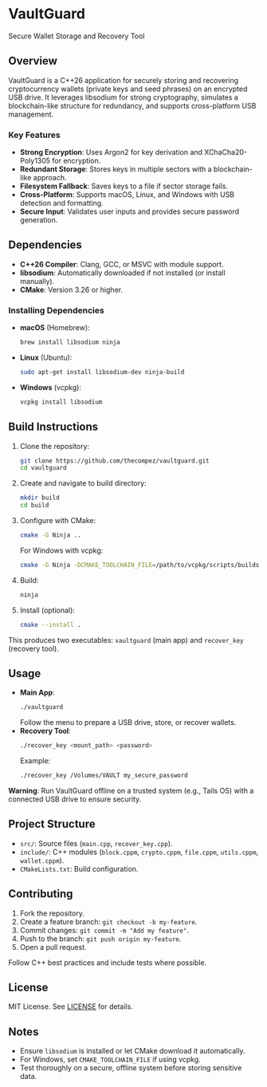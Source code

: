 # VaultGuard

Secure Wallet Storage and Recovery Tool

## Overview

VaultGuard is a C++26 application for securely storing and recovering cryptocurrency wallets (private keys and seed phrases) on an encrypted USB drive. It leverages libsodium for strong cryptography, simulates a blockchain-like structure for redundancy, and supports cross-platform USB management.

### Key Features
- **Strong Encryption**: Uses Argon2 for key derivation and XChaCha20-Poly1305 for encryption.
- **Redundant Storage**: Stores keys in multiple sectors with a blockchain-like approach.
- **Filesystem Fallback**: Saves keys to a file if sector storage fails.
- **Cross-Platform**: Supports macOS, Linux, and Windows with USB detection and formatting.
- **Secure Input**: Validates user inputs and provides secure password generation.

## Dependencies
- **C++26 Compiler**: Clang, GCC, or MSVC with module support.
- **libsodium**: Automatically downloaded if not installed (or install manually).
- **CMake**: Version 3.26 or higher.

### Installing Dependencies
- **macOS** (Homebrew):
  ```bash
  brew install libsodium ninja
  ```
- **Linux** (Ubuntu):
  ```bash
  sudo apt-get install libsodium-dev ninja-build
  ```
- **Windows** (vcpkg):
  ```bash
  vcpkg install libsodium
  ```

## Build Instructions
1. Clone the repository:
   ```bash
   git clone https://github.com/thecompez/vaultguard.git
   cd vaultguard
   ```
2. Create and navigate to build directory:
   ```bash
   mkdir build
   cd build
   ```
3. Configure with CMake:
   ```bash
   cmake -G Ninja ..
   ```
   For Windows with vcpkg:
   ```bash
   cmake -G Ninja -DCMAKE_TOOLCHAIN_FILE=/path/to/vcpkg/scripts/buildsystems/vcpkg.cmake ..
   ```
4. Build:
   ```bash
   ninja
   ```
5. Install (optional):
   ```bash
   cmake --install .
   ```

This produces two executables: `vaultguard` (main app) and `recover_key` (recovery tool).

## Usage
- **Main App**:
  ```bash
  ./vaultguard
  ```
  Follow the menu to prepare a USB drive, store, or recover wallets.
- **Recovery Tool**:
  ```bash
  ./recover_key <mount_path> <password>
  ```
  Example:
  ```bash
  ./recover_key /Volumes/VAULT my_secure_password
  ```

**Warning**: Run VaultGuard offline on a trusted system (e.g., Tails OS) with a connected USB drive to ensure security.

## Project Structure
- `src/`: Source files (`main.cpp`, `recover_key.cpp`).
- `include/`: C++ modules (`block.cppm`, `crypto.cppm`, `file.cppm`, `utils.cppm`, `wallet.cppm`).
- `CMakeLists.txt`: Build configuration.

## Contributing
1. Fork the repository.
2. Create a feature branch: `git checkout -b my-feature`.
3. Commit changes: `git commit -m "Add my feature"`.
4. Push to the branch: `git push origin my-feature`.
5. Open a pull request.

Follow C++ best practices and include tests where possible.

## License
MIT License. See [LICENSE](LICENSE) for details.

## Notes
- Ensure `libsodium` is installed or let CMake download it automatically.
- For Windows, set `CMAKE_TOOLCHAIN_FILE` if using vcpkg.
- Test thoroughly on a secure, offline system before storing sensitive data.